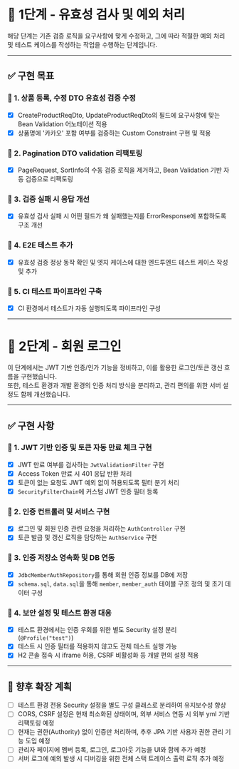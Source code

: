 # 🧱 1단계 - 유효성 검사 및 예외 처리

해당 단계는 기존 검증 로직을 요구사항에 맞게 수정하고, 그에 따라 적절한 예외 처리 및 테스트 케이스를 작성하는 작업을 수행하는 단계입니다.

---

## ✅ 구현 목표

### 📌 1. 상품 등록, 수정 DTO 유효성 검증 수정

- [x] CreateProductReqDto, UpdateProductReqDto의 필드에 요구사항에 맞는 Bean Validation 어노테이션 적용
- [x] 상품명에 '카카오' 포함 여부를 검증하는 Custom Constraint 구현 및 적용

### 📌 2. Pagination DTO validation 리팩토링

- [x] PageRequest, SortInfo의 수동 검증 로직을 제거하고, Bean Validation 기반 자동 검증으로 리팩토링

### 📌 3. 검증 실패 시 응답 개선

- [x] 유효성 검사 실패 시 어떤 필드가 왜 실패했는지를 ErrorResponse에 포함하도록 구조 개선

### 📌 4. E2E 테스트 추가

- [x] 유효성 검증 정상 동작 확인 및 엣지 케이스에 대한 엔드투엔드 테스트 케이스 작성 및 추가

### 📌 5. CI 테스트 파이프라인 구축

- [x] CI 환경에서 테스트가 자동 실행되도록 파이프라인 구성

---

# 🔐 2단계 - 회원 로그인

이 단계에서는 JWT 기반 인증/인가 기능을 정비하고, 이를 활용한 로그인/토큰 갱신 흐름을 구현했습니다.  
또한, 테스트 환경과 개발 환경의 인증 처리 방식을 분리하고, 관리 편의를 위한 서버 설정도 함께 개선했습니다.

---

## ✅ 구현 사항

### 📌 1. JWT 기반 인증 및 토큰 자동 만료 체크 구현

- [x] JWT 만료 여부를 검사하는 `JwtValidationFilter` 구현
- [x] Access Token 만료 시 401 응답 반환 처리
- [x] 토큰이 없는 요청도 JWT 예외 없이 허용되도록 필터 분기 처리
- [x] `SecurityFilterChain`에 커스텀 JWT 인증 필터 등록

### 📌 2. 인증 컨트롤러 및 서비스 구현

- [x] 로그인 및 회원 인증 관련 요청을 처리하는 `AuthController` 구현
- [x] 토큰 발급 및 갱신 로직을 담당하는 `AuthService` 구현

### 📌 3. 인증 저장소 영속화 및 DB 연동

- [x] `JdbcMemberAuthRepository`를 통해 회원 인증 정보를 DB에 저장
- [x] `schema.sql`, `data.sql`을 통해 `member`, `member_auth` 테이블 구조 정의 및 초기 데이터 구성

### 📌 4. 보안 설정 및 테스트 환경 대응

- [x] 테스트 환경에서는 인증 우회를 위한 별도 Security 설정 분리 (`@Profile("test")`)
- [x] 테스트 시 인증 필터를 적용하지 않고도 전체 테스트 실행 가능
- [x] H2 콘솔 접속 시 iframe 허용, CSRF 비활성화 등 개발 편의 설정 적용

---

## 🚀 향후 확장 계획

- [ ] 테스트 환경 전용 Security 설정을 별도 구성 클래스로 분리하여 유지보수성 향상
- [ ] CORS, CSRF 설정은 현재 최소화된 상태이며, 외부 서비스 연동 시 외부 yml 기반 리팩토링 예정
- [ ] 현재는 권한(Authority) 없이 인증만 처리하며, 추후 JPA 기반 사용자 권한 관리 기능 도입 예정
- [ ] 관리자 페이지에 멤버 등록, 로그인, 로그아웃 기능을 UI와 함께 추가 예정
- [ ] 서버 로그에 예외 발생 시 디버깅을 위한 전체 스택 트레이스 출력 로직 추가 예정